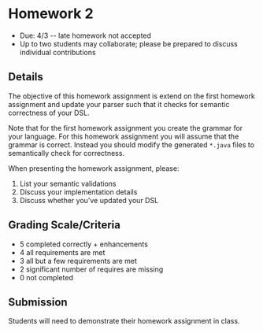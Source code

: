 # Homework 2

* Due: 4/3 -- late homework not accepted
* Up to two students may collaborate; please be prepared to discuss individual contributions

## Details

The objective of this homework assignment is extend on the first homework assignment and update your parser such that it checks for semantic correctness of your DSL.

Note that for the first homework assignment you create the grammar for your language.  For this homework assignment you will assume that the grammar is correct.  Instead you should modify the generated `*.java` files to semantically check for correctness.

When presenting the homework assignment, please:

1. List your semantic validations
2. Discuss your implementation details
3. Discuss whether you've updated your DSL

## Grading Scale/Criteria

* 5 completed correctly + enhancements
* 4 all requirements are met
* 3 all but a few requirements are met
* 2 significant number of requires are missing
* 0 not completed

## Submission

Students will need to demonstrate their homework assignment in class.

